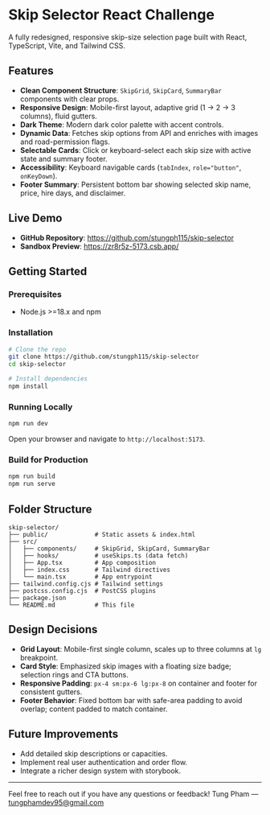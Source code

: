 # Skip Selector React Challenge

A fully redesigned, responsive skip-size selection page built with React, TypeScript, Vite, and Tailwind CSS.

## Features

- **Clean Component Structure**: `SkipGrid`, `SkipCard`, `SummaryBar` components with clear props.
- **Responsive Design**: Mobile-first layout, adaptive grid (1 → 2 → 3 columns), fluid gutters.
- **Dark Theme**: Modern dark color palette with accent controls.
- **Dynamic Data**: Fetches skip options from API and enriches with images and road-permission flags.
- **Selectable Cards**: Click or keyboard-select each skip size with active state and summary footer.
- **Accessibility**: Keyboard navigable cards (`tabIndex`, `role="button"`, `onKeyDown`).
- **Footer Summary**: Persistent bottom bar showing selected skip name, price, hire days, and disclaimer.

## Live Demo

- **GitHub Repository**: <https://github.com/stungph115/skip-selector>  
- **Sandbox Preview**: <https://zr8r5z-5173.csb.app/>  

## Getting Started

### Prerequisites

- Node.js >=18.x and npm

### Installation

```bash
# Clone the repo
git clone https://github.com/stungph115/skip-selector
cd skip-selector

# Install dependencies
npm install
````

### Running Locally

```bash
npm run dev
```

Open your browser and navigate to `http://localhost:5173`.

### Build for Production

```bash
npm run build
npm run serve
```

## Folder Structure

```
skip-selector/
├── public/             # Static assets & index.html
├── src/
│   ├── components/     # SkipGrid, SkipCard, SummaryBar
│   ├── hooks/          # useSkips.ts (data fetch)
│   ├── App.tsx         # App composition
│   ├── index.css       # Tailwind directives
│   └── main.tsx        # App entrypoint
├── tailwind.config.cjs # Tailwind settings
├── postcss.config.cjs  # PostCSS plugins
├── package.json
└── README.md           # This file
```

## Design Decisions

- **Grid Layout**: Mobile-first single column, scales up to three columns at `lg` breakpoint.
- **Card Style**: Emphasized skip images with a floating size badge; selection rings and CTA buttons.
- **Responsive Padding**: `px-4 sm:px-6 lg:px-8` on container and footer for consistent gutters.
- **Footer Behavior**: Fixed bottom bar with safe-area padding to avoid overlap; content padded to match container.

## Future Improvements

- Add detailed skip descriptions or capacities.
- Implement real user authentication and order flow.
- Integrate a richer design system with storybook.

---

Feel free to reach out if you have any questions or feedback!
Tung Pham — [tungphamdev95@gmail.com](mailto:tungphamdev95@gmail.com)
